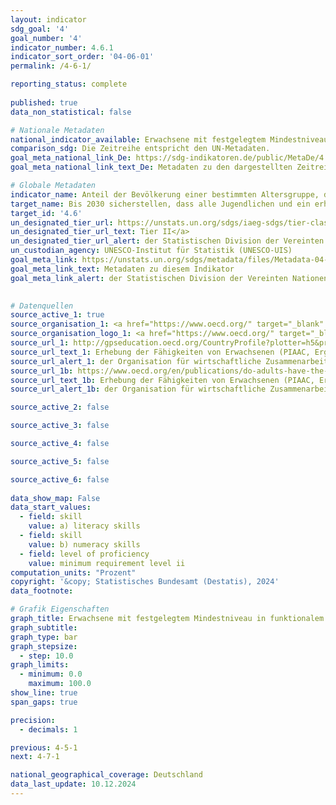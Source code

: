 ```yaml
---
layout: indicator    
sdg_goal: '4'    
goal_number: '4'    
indicator_number: 4.6.1    
indicator_sort_order: '04-06-01'    
permalink: /4-6-1/    

reporting_status: complete
    
published: true    
data_non_statistical: false    

# Nationale Metadaten    
national_indicator_available: Erwachsene mit festgelegtem Mindestniveau in funktionalem a) Lesen und b) Rechnen    
comparison_sdg: Die Zeitreihe entspricht den UN-Metadaten.    
goal_meta_national_link_De: https://sdg-indikatoren.de/public/MetaDe/4.6.1.pdf
goal_meta_national_link_text_De: Metadaten zu den dargestellten Zeitreihen    

# Globale Metadaten    
indicator_name: Anteil der Bevölkerung einer bestimmten Altersgruppe, der ein festgelegtes Mindestniveau an funktionalen a) Lese-, Schreib- und b) Rechenkompetenzen besitzt, nach Geschlecht    
target_name: Bis 2030 sicherstellen, dass alle Jugendlichen und ein erheblicher Anteil der männlichen und weiblichen Erwachsenen lesen, schreiben und rechnen lernen    
target_id: '4.6'    
un_designated_tier_url: https://unstats.un.org/sdgs/iaeg-sdgs/tier-classification/'    
un_designated_tier_url_text: Tier II</a>    
un_designated_tier_url_alert: der Statistischen Division der Vereinten Nationen    
un_custodian_agency: UNESCO-Institut für Statistik (UNESCO-UIS)    
goal_meta_link: https://unstats.un.org/sdgs/metadata/files/Metadata-04-06-01.pdf    
goal_meta_link_text: Metadaten zu diesem Indikator    
goal_meta_link_alert: der Statistischen Division der Vereinten Nationen    
    

# Datenquellen
source_active_1: true
source_organisation_1: <a href="https://www.oecd.org/" target="_blank" onclick="return confirm_alert('der Organisation für wirtschaftliche Zusammenarbeit und Entwicklung','De');" title="Klicken Sie hier um zur Website der Organisation Organisation für wirtschaftliche Zusammenarbeit und Entwicklung (OECD) zu gelangen."> Organisation für wirtschaftliche Zusammenarbeit und Entwicklung (OECD) </a>
source_organisation_logo_1: <a href="https://www.oecd.org/" target="_blank" onclick="return confirm_alert('der Organisation für wirtschaftliche Zusammenarbeit und Entwicklung','De');"><img src="https://sdg-indikatoren.de/public/OrgImgDe/oecd.png" alt="Logo oecd" style="height:60px; width:148px"/></a>
source_url_1: http://gpseducation.oecd.org/CountryProfile?plotter=h5&primaryCountry=DEU&treshold=10&topic=AS
source_url_text_1: Erhebung der Fähigkeiten von Erwachsenen (PIAAC, Ergebnisse 2012) (nicht auf Deutsch verfügbar)
source_url_alert_1: der Organisation für wirtschaftliche Zusammenarbeit und Entwicklung
source_url_1b: https://www.oecd.org/en/publications/do-adults-have-the-skills-they-need-to-thrive-in-a-changing-world_b263dc5d-en.html
source_url_text_1b: Erhebung der Fähigkeiten von Erwachsenen (PIAAC, Ergebnisse 2023) (nicht auf Deutsch verfügbar)
source_url_alert_1b: der Organisation für wirtschaftliche Zusammenarbeit und Entwicklung

source_active_2: false

source_active_3: false

source_active_4: false

source_active_5: false

source_active_6: false
    
data_show_map: False    
data_start_values: 
  - field: skill
    value: a) literacy skills
  - field: skill
    value: b) numeracy skills
  - field: level of proficiency
    value: minimum requirement level ii    
computation_units: "Prozent"    
copyright: '&copy; Statistisches Bundesamt (Destatis), 2024'    
data_footnote:     

# Grafik Eigenschaften    
graph_title: Erwachsene mit festgelegtem Mindestniveau in funktionalem a) Lesen und b) Rechnen
graph_subtitle:     
graph_type: bar
graph_stepsize: 
  - step: 10.0    
graph_limits:
  - minimum: 0.0
    maximum: 100.0
show_line: true
span_gaps: true

precision:
  - decimals: 1    

previous: 4-5-1    
next: 4-7-1    

national_geographical_coverage: Deutschland    
data_last_update: 10.12.2024    
---
```


<span></span>